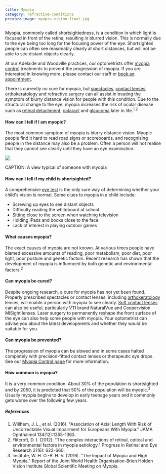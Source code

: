 ```yaml
---
title: Myopia
category: refractive-conditions
preview-image: myopia-vision-final.jpg
---
```

<div class="employee-heading">
<p>Myopia, commonly called shortsightedness, is a condition in which light is focused in front of the retina, resulting in blurred vision. This is normally due to the eye being too long for the focusing power of the eye. Shortsighted people can often see reasonably clearly at short distances, but will not be able to see distant objects clearly.</p>
<p>At our Adelaide and Woodville practices, our optometrists offer <a href="/what-we-do/myopia-control">myopia control</a> treatments to prevent the progression of myopia. If you are interested in knowing more, please contact our staff or <a href="/what-we-do/eye-exam">book an appointment</a>.</p>
</div>

There is currently no cure for myopia, but [spectacles](/what-we-do/glasses), [contact lenses](/what-we-do/contact-lenses), [orthokeratology](/what-we-do/orthokeratology-corneal-reshaping) and refractive surgery can all assist in treating the symptom of blurry distance vision for people with this condition. Due to the structural change to the eye, myopia increases the risk of ocular disease such as [retinal detachment](/what-we-do//what-we-do/flashes-floaters-retinal-tear-detachment), [cataract](/what-we-do/cataract) and [glaucoma](/what-we-do/glaucoma) later in life.<sup>1,2</sup> 

#### How can I tell if I am myopic?

The most common symptom of myopia is blurry distance vision. Myopic people find it hard to read road signs or scoreboards, and recognising people in the distance may also be a problem. Often a person will not realise that they cannot see clearly until they have an eye examination.

![](/uploads/myopia-vision-final.jpg)

CAPTION: A view typical of someone with myopia

#### How can I tell if my child is shortsighted?

A comprehensive [eye test](https://innovativeeyecare.com.au/contact/) is the only sure way of determining whether your child's vision is normal. Some clues to myopia in a child include:

* Screwing up eyes to see distant objects
* Difficulty reading the whiteboard at school
* Sitting close to the screen when watching television
* Holding iPads and books close to the face
* Lack of interest in playing outdoor games

#### What causes myopia?

The exact causes of myopia are not known. At various times people have blamed excessive amounts of reading, poor metabolism, poor diet, poor light, poor posture and genetic factors. Recent research has shown that the development of myopia is influenced by both genetic and environmental factors.<sup>2</sup>

#### Can myopia be cured?

Despite ongoing research, a cure for myopia has not yet been found. Properly prescribed spectacles or contact lenses, including [orthokeratology](/what-we-do/orthokeratology-corneal-reshaping) lenses, will enable a person with myopia to see clearly. [Soft contact lenses](/what-we-do/soft-contact-lenses) can also be useful, particularly VTI brand NaturalVue and Coopervision MiSight lenses. Laser surgery to permanently reshape the front surface of the eye can also help some people with myopia. Your optometrist can advise you about the latest developments and whether they would be suitable for you.

#### Can myopia be prevented?

The progression of myopia can be slowed and in some cases halted completely with precision-fitted contact lenses or therapeutic eye drops. See our [Myopia Control page](/what-we-do/myopia-control) for more information.

#### How common is myopia?

It is a very common condition. About 30% of the population is shortsighted and by 2050, it is predicted that 50% of the population will be myopic.<sup>3</sup> Usually myopia begins to develop in early teenage years and it commonly gets worse over the following few years.

##### References

1. Willhem, J. L., et al. (2016). "Association of Axial Length With Risk of Uncorrectable Visual Impairment for Europeans With Myopia." JAMA Ophthalmol 134(12):1355-1363. 
2. Flitcroft, D. I. (2012). "The complex interactions of retinal, optical and environmental factors in myopia aetiology." Progress in Retinal and Eye Research 31(6): 622-660.
3. Institute, W. H. O.-B. H. V. (2016). "The Impact of Myopia and High Myopia." Report of the Joint World Health Organisation-Brien Holden Vision Institute Global Scientific Meeting on Myopia.